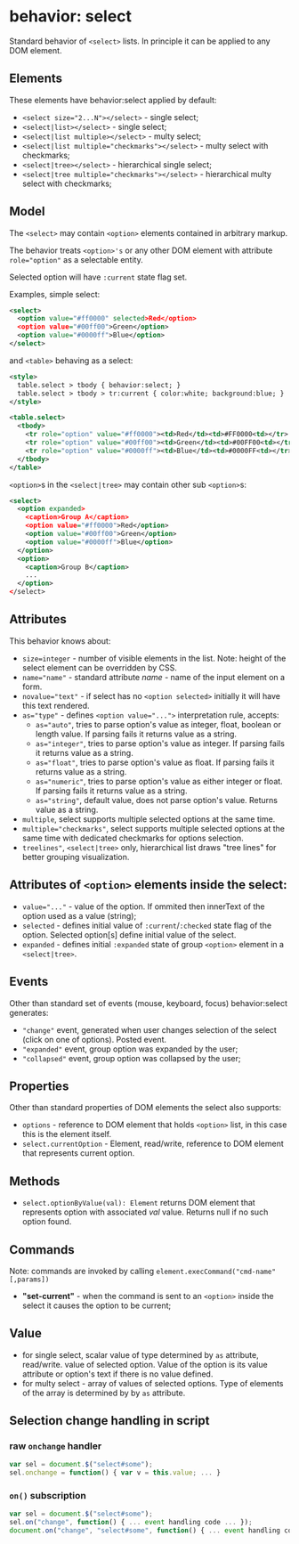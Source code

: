 # behavior: select

Standard behavior of `<select>` lists. In principle it can be applied to any DOM element.

## Elements

These elements have behavior:select applied by default:

* `<select size="2...N"></select>` - single select;
* `<select|list></select>` - single select;
* `<select|list multiple></select>` - multy select;
* `<select|list multiple="checkmarks"></select>`  - multy select with checkmarks;
* `<select|tree></select>` - hierarchical single select;
* `<select|tree multiple="checkmarks"></select>`  - hierarchical multy select with checkmarks;

## Model

The `<select>` may contain `<option>` elements contained in arbitrary markup.

The behavior treats `<option>'s` or any other DOM element with attribute `role="option"` as a selectable entity.

Selected option will have `:current`  state flag set.

Examples, simple select:

```XML
<select>
  <option value="#ff0000" selected>Red</option>
  <option value="#00ff00">Green</option>
  <option value="#0000ff">Blue</option>
</select>
```

and `<table>` behaving as a select:

```XML
<style>
  table.select > tbody { behavior:select; }
  table.select > tbody > tr:current { color:white; background:blue; }
</style>

<table.select>
  <tbody>
    <tr role="option" value="#ff0000"><td>Red</td><td>#FF0000<td></tr>
    <tr role="option" value="#00ff00"><td>Green</td><td>#00FF00<td></tr>
    <tr role="option" value="#0000ff"><td>Blue</td><td>#0000FF<td></tr>
  </tbody>
</table>
```

`<option>`s in the `<select|tree>` may contain other sub `<option>`s:

```XML
<select>
  <option expanded>
    <caption>Group A</caption>
    <option value="#ff0000">Red</option>
    <option value="#00ff00">Green</option>
    <option value="#0000ff">Blue</option>
  </option>
  <option>
    <caption>Group B</caption>
    ...
  </option>
</select>
```

## Attributes

This behavior knows about:

* `size=integer` - number of visible elements in the list. Note: height of the select element can be overridden by CSS.
* `name="name"` - standard attribute *name* - name of the input element on a form.
* `novalue="text"` - if select has no `<option selected>` initially it will have this text rendered.
* `as="type"` - defines `<option value="...">` interpretation rule, accepts:
  * `as="auto"`, tries to parse option's value as integer, float, boolean or length value. If parsing fails it returns value as a string.
  * `as="integer"`, tries to parse option's value as integer. If parsing fails it returns value as a string.
  * `as="float"`, tries to parse option's value as float. If parsing fails it returns value as a string.
  * `as="numeric"`, tries to parse option's value as either integer or float. If parsing fails it returns value as a string.
  * `as="string"`, default value, does not parse option's value. Returns value as a string.
* `multiple`, select supports multiple selected options at the same time. 
* `multiple="checkmarks"`, select supports multiple selected options at the same time with dedicated checkmarks for options selection.
* `treelines"`, `<select|tree>` only, hierarchical list draws "tree lines" for better grouping visualization.  

## Attributes of `<option>` elements inside the select:

* `value="..."` - value of the option. If ommited then innerText of the option used as a value (string);
* `selected` - defines initial value of `:current`/`:checked` state flag of the option. Selected option[s] define initial value of the select.
* `expanded` - defines initial `:expanded` state of group `<option>` element in a `<select|tree>`.

## Events

Other than standard set of events (mouse, keyboard, focus) behavior:select generates:

* `"change"` event, generated when user changes selection of the select (click on one of options). Posted event.
* `"expanded"` event, group option was expanded by the user;
* `"collapsed"` event, group option was collapsed by the user;

## Properties

Other than standard properties of DOM elements the select also supports:

* `options` - reference to DOM element that holds `<option>` list, in this case this is the element itself.
* `select.currentOption` - Element, read/write, reference to DOM element that represents current option.

## Methods

* `select.optionByValue(val): Element` returns DOM element that represents option with associated _val_ value. Returns null if no such option found.

## Commands

Note: commands are invoked by calling `element.execCommand("cmd-name"[,params])`

* **"set-current"** - when the command is sent to an `<option>` inside the select it causes the option to be current;


## Value

* for single select, scalar value of type determined by `as` attribute, read/write. value of selected option. Value of the option is its value attribute or option's text if there is no value defined.
* for multy select - array of values of selected options. Type of elements of the array is determined by by `as` attribute.

## Selection change handling in script

### raw `onchange` handler

```js
var sel = document.$("select#some");
sel.onchange = function() { var v = this.value; ... }
```

### `on()` subscription

```js
var sel = document.$("select#some");
sel.on("change", function() { ... event handling code ... });
document.on("change", "select#some", function() { ... event handling code ... });
```
